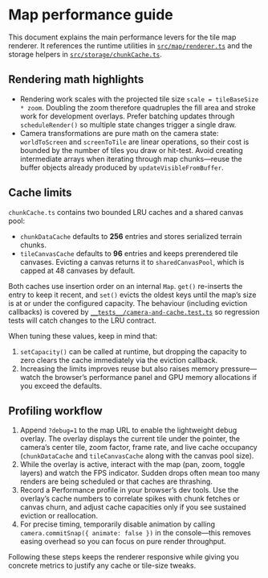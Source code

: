 # Map performance guide

This document explains the main performance levers for the tile map renderer. It references the
runtime utilities in [`src/map/renderer.ts`](../src/map/renderer.ts) and the storage helpers in
[`src/storage/chunkCache.ts`](../src/storage/chunkCache.ts).

## Rendering math highlights

* Rendering work scales with the projected tile size `scale = tileBaseSize * zoom`. Doubling the
  zoom therefore quadruples the fill area and stroke work for development overlays. Prefer
  batching updates through `scheduleRender()` so multiple state changes trigger a single draw.
* Camera transformations are pure math on the camera state: `worldToScreen` and
  `screenToTile` are linear operations, so their cost is bounded by the number of tiles you draw
  or hit-test. Avoid creating intermediate arrays when iterating through map chunks—reuse the
  buffer objects already produced by `updateVisibleFromBuffer`.

## Cache limits

`chunkCache.ts` contains two bounded LRU caches and a shared canvas pool:

* `chunkDataCache` defaults to **256** entries and stores serialized terrain chunks.
* `tileCanvasCache` defaults to **96** entries and keeps prerendered tile canvases. Evicting a
  canvas returns it to `sharedCanvasPool`, which is capped at 48 canvases by default.

Both caches use insertion order on an internal `Map`. `get()` re-inserts the entry to keep it
recent, and `set()` evicts the oldest keys until the map’s size is at or under the configured
capacity. The behaviour (including eviction callbacks) is covered by
[`__tests__/camera-and-cache.test.ts`](../__tests__/camera-and-cache.test.ts) so regression
tests will catch changes to the LRU contract.

When tuning these values, keep in mind that:

1. `setCapacity()` can be called at runtime, but dropping the capacity to zero clears the cache
   immediately via the eviction callback.
2. Increasing the limits improves reuse but also raises memory pressure—watch the browser’s
   performance panel and GPU memory allocations if you exceed the defaults.

## Profiling workflow

1. Append `?debug=1` to the map URL to enable the lightweight debug overlay. The overlay displays
   the current tile under the pointer, the camera’s center tile, zoom factor, frame rate, and live
   cache occupancy (`chunkDataCache` and `tileCanvasCache` along with the canvas pool size).
2. While the overlay is active, interact with the map (pan, zoom, toggle layers) and watch the FPS
   indicator. Sudden drops often mean too many renders are being scheduled or that caches are
   thrashing.
3. Record a Performance profile in your browser’s dev tools. Use the overlay’s cache numbers to
   correlate spikes with chunk fetches or canvas churn, and adjust cache capacities only if you see
   sustained eviction or reallocation.
4. For precise timing, temporarily disable animation by calling `camera.commitSnap({ animate: false })`
   in the console—this removes easing overhead so you can focus on pure render throughput.

Following these steps keeps the renderer responsive while giving you concrete metrics to justify any
cache or tile-size tweaks.
